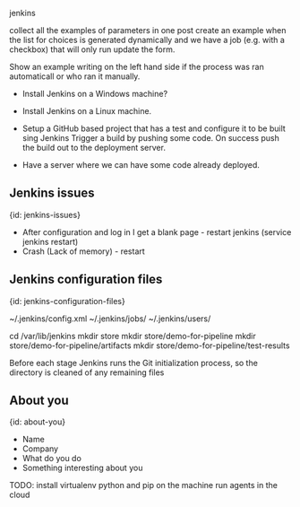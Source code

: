 jenkins

collect all the examples of parameters in one post
create an example when the list for choices is generated dynamically and we have a job (e.g. with a checkbox) that will only run update the form.

Show an example writing on the left hand side if the process was ran automaticall or who ran it manually.


* Install Jenkins on a Windows machine?
* Install Jenkins on a Linux machine.

* Setup a GitHub based project that has a test and configure it to be built sing Jenkins
  Trigger a build by pushing some code.
  On success push the build out to the deployment server.

* Have a server where we can have some code already deployed.


## Jenkins issues
{id: jenkins-issues}

* After configuration and log in I get a blank page - restart jenkins (service jenkins restart)
* Crash (Lack of memory) - restart

## Jenkins configuration files
{id: jenkins-configuration-files}


~/.jenkins/config.xml
~/.jenkins/jobs/
~/.jenkins/users/


cd /var/lib/jenkins
mkdir store
mkdir store/demo-for-pipeline
mkdir store/demo-for-pipeline/artifacts
mkdir store/demo-for-pipeline/test-results

Before each stage Jenkins runs the Git initialization process, so the directory is cleaned of any remaining files

## About you
{id: about-you}

* Name
* Company
* What do you do
* Something interesting about you


TODO:
install virtualenv   python and pip on the machine
run agents in the cloud

